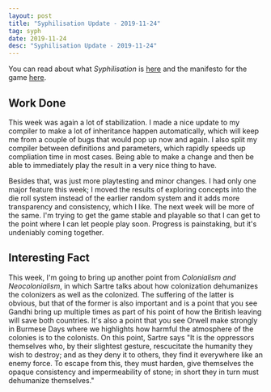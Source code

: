 ```yaml
---
layout: post
title: "Syphilisation Update - 2019-11-24"
tag: syph
date: 2019-11-24
desc: "Syphilisation Update - 2019-11-24"
---
```



You can read about what *Syphilisation* is [here](/blog/syph/announce) and the manifesto for the game [here](/blog/syph/manifesto).

## Work Done

This week was again a lot of stabilization. I made a nice update to my compiler to make a lot of inheritance happen automatically, which will keep me from a couple of bugs that would pop up now and again. I also split my compiler between definitions and parameters, which rapidly speeds up compliation time in most cases. Being able to make a change and then be able to immediately play the result in a very nice thing to have.


Besides that, was just more playtesting and minor changes. I had only one major feature this week; I moved the results of exploring concepts into the die roll system instead of the earlier random system and it adds more transparency and consistency, which I like. The next week will be more of the same. I'm trying to get the game stable and playable so that I can get to the point where I can let people play soon. Progress is painstaking, but it's undeniably coming together.


## Interesting Fact

This week, I'm going to bring up another point from *Colonialism and Neocolonialism*, in which Sartre talks about how colonization dehumanizes the colonizers as well as the colonized. The suffering of the latter is obvious, but that of the former is also important and is a point that you see Gandhi bring up multiple times as part of his point of how the British leaving will save both countries. It's also a point that you see Orwell make strongly in Burmese Days where we highlights how harmful the atmosphere of the colonies is to the colonists. On this point, Sartre says "It is the oppressors themselves who, by their slightest gesture, rescucitate the humanity they wish to destroy; and as they deny it to others, they find it everywhere like an enemy force. To escape from this, they must harden, give themselves the opaque consistency and impermeability of stone; in short they in turn must dehumanize themselves."

